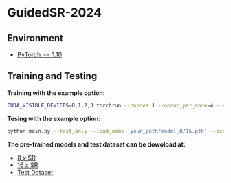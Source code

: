 # GuidedSR-2024
## Environment
- [PyTorch >= 1.10](https://pytorch.org/)

## Training and Testing

**Training with the example option:**

```bash
CUDA_VISIBLE_DEVICES=0,1,2,3 torchrun --nnodes 1 --nproc_per_node=4 --rdzv_backend=c10d --rdzv_endpoint=localhost:11342 main.py --scale 8/16 --model_name Net --num_gpus 4 --embed_dim 64 --opt Adam --file_name 'File' --dataset NIR --batch_size 8 --patch_size 256 --loss '1*L1'
```
**Tesing with the example option:**

```bash
python main.py --test_only --load_name 'your_path/model_8/16.pth' --scale 8/16
```

**The pre-trained models and test dataset can be dowoload at:**

- [8 x SR](https://pan.quark.cn/s/83e39ebeccbd)
- [16 x SR](https://pan.quark.cn/s/83e39ebeccbd)
- [Test Dataset]()
